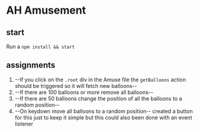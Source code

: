 # AH Amusement

## start
Run a `npm install && start`

## assignments
1. --If you click on the `.root` div in the Amuse file the `getBalloons` action should be triggered so it will fetch new balloons--
2. --If there are 100 balloons or more remove all balloons--
3. --If there are 50 balloons change the position of all the balloons to a random position--
4. --On keydown move all balloons to a random position-- created a button for this just to keep it simple but this could also been done with an event listener

